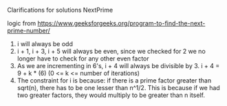 Clarifications for solutions
NextPrime

logic from https://www.geeksforgeeks.org/program-to-find-the-next-prime-number/

1. i will always be odd
2. i + 1, i + 3, i + 5 will always be even, since we checked for
     2 we no longer have to check for any other even factor
3. As we are incrementing in 6's, i + 4 will always be divisible
     by 3. i + 4 = 9 + k * (6) (0 <= k <= number of iterations)
4. The constraint for i is because: if there is a prime factor
     greater than sqrt(n), there has to be one lesser than n^1/2.
     This is because if we had two greater factors, they would
     multiply to be greater than n itself.
